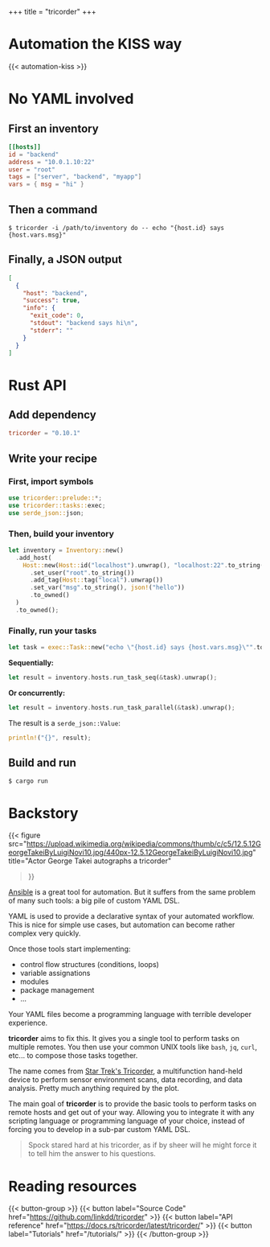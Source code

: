 +++
title = "tricorder"
+++

# Automation the KISS way

{{< automation-kiss >}}

# No YAML involved

## First an inventory

```toml
[[hosts]]
id = "backend"
address = "10.0.1.10:22"
user = "root"
tags = ["server", "backend", "myapp"]
vars = { msg = "hi" }
```

## Then a command

```console
$ tricorder -i /path/to/inventory do -- echo "{host.id} says {host.vars.msg}"
```

## Finally, a JSON output

```json
[
  {
    "host": "backend",
    "success": true,
    "info": {
      "exit_code": 0,
      "stdout": "backend says hi\n",
      "stderr": ""
    }
  }
]
```

# Rust API

## Add dependency

```toml
tricorder = "0.10.1"
```

## Write your recipe

### First, import symbols

```rust
use tricorder::prelude::*;
use tricorder::tasks::exec;
use serde_json::json;
```

### Then, build your inventory

```rust
let inventory = Inventory::new()
  .add_host(
    Host::new(Host::id("localhost").unwrap(), "localhost:22".to_string())
      .set_user("root".to_string())
      .add_tag(Host::tag("local").unwrap())
      .set_var("msg".to_string(), json!("hello"))
      .to_owned()
  )
  .to_owned();
```

### Finally, run your tasks

```rust
let task = exec::Task::new("echo \"{host.id} says {host.vars.msg}\"".to_string());
```

**Sequentially:**

```rust
let result = inventory.hosts.run_task_seq(&task).unwrap();
```

**Or concurrently:**

```rust
let result = inventory.hosts.run_task_parallel(&task).unwrap();
```

The result is a `serde_json::Value`:

```rust
println!("{}", result);
```

## Build and run

```console
$ cargo run
```

# Backstory

{{< figure
  src="https://upload.wikimedia.org/wikipedia/commons/thumb/c/c5/12.5.12GeorgeTakeiByLuigiNovi10.jpg/440px-12.5.12GeorgeTakeiByLuigiNovi10.jpg"
  title="Actor George Takei autographs a tricorder"
>}}

[Ansible](https://ansible.com) is a great tool for automation. But it suffers
from the same problem of many such tools: a big pile of custom YAML DSL.

YAML is used to provide a declarative syntax of your automated workflow. This is
nice for simple use cases, but automation can become rather complex very
quickly.

Once those tools start implementing:

 - control flow structures (conditions, loops)
 - variable assignations
 - modules
 - package management
 - ...

Your YAML files become a programming language with terrible developer
experience.

**tricorder** aims to fix this. It gives you a single tool to perform tasks on
multiple remotes. You then use your common UNIX tools like `bash`, `jq`, `curl`,
etc... to compose those tasks together.

The name comes from [Star Trek's Tricorder](https://en.wikipedia.org/wiki/Tricorder),
a multifunction hand-held device to perform sensor environment scans, data
recording, and data analysis. Pretty much anything required by the plot.

The main goal of **tricorder** is to provide the basic tools to perform tasks on
remote hosts and get out of your way. Allowing you to integrate it with any
scripting language or programming language of your choice, instead of forcing
you to develop in a sub-par custom YAML DSL.

> Spock stared hard at his tricorder, as if by sheer will he might force it to
> tell him the answer to his questions.

# Reading resources

{{< button-group >}}
  {{< button label="Source Code" href="https://github.com/linkdd/tricorder" >}}
  {{< button label="API reference" href="https://docs.rs/tricorder/latest/tricorder/" >}}
  {{< button label="Tutorials" href="/tutorials/" >}}
{{< /button-group >}}
